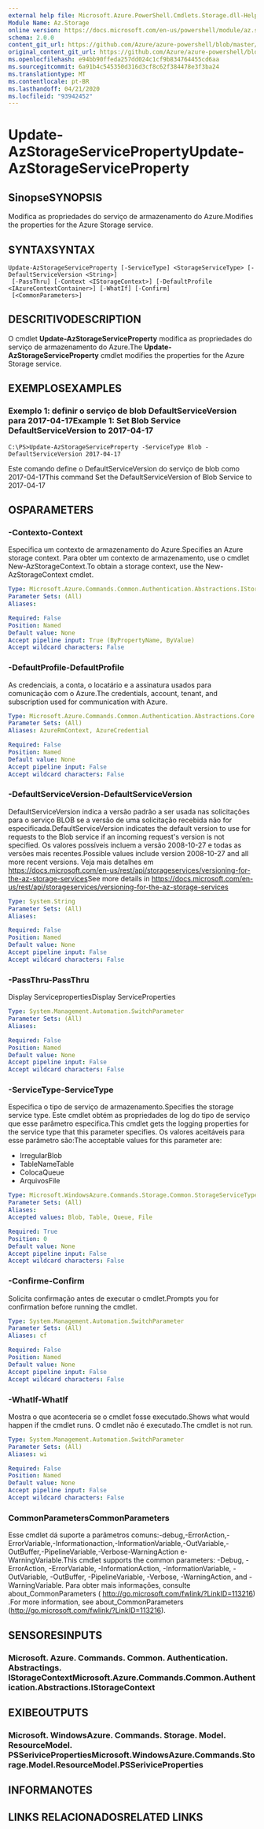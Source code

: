 ```yaml
---
external help file: Microsoft.Azure.PowerShell.Cmdlets.Storage.dll-Help.xml
Module Name: Az.Storage
online version: https://docs.microsoft.com/en-us/powershell/module/az.storage/update-azstorageserviceproperty
schema: 2.0.0
content_git_url: https://github.com/Azure/azure-powershell/blob/master/src/Storage/Storage.Management/help/Update-AzStorageServiceProperty.md
original_content_git_url: https://github.com/Azure/azure-powershell/blob/master/src/Storage/Storage.Management/help/Update-AzStorageServiceProperty.md
ms.openlocfilehash: e94bb90ffeda257dd024c1cf9b834764455cd6aa
ms.sourcegitcommit: 6a91b4c545350d316d3cf8c62f384478e3f3ba24
ms.translationtype: MT
ms.contentlocale: pt-BR
ms.lasthandoff: 04/21/2020
ms.locfileid: "93942452"
---
```

# <span data-ttu-id="915cc-101">Update-AzStorageServiceProperty</span><span class="sxs-lookup"><span data-stu-id="915cc-101">Update-AzStorageServiceProperty</span></span>

## <span data-ttu-id="915cc-102">Sinopse</span><span class="sxs-lookup"><span data-stu-id="915cc-102">SYNOPSIS</span></span>
<span data-ttu-id="915cc-103">Modifica as propriedades do serviço de armazenamento do Azure.</span><span class="sxs-lookup"><span data-stu-id="915cc-103">Modifies the properties for the Azure Storage service.</span></span>

## <span data-ttu-id="915cc-104">SYNTAX</span><span class="sxs-lookup"><span data-stu-id="915cc-104">SYNTAX</span></span>

```
Update-AzStorageServiceProperty [-ServiceType] <StorageServiceType> [-DefaultServiceVersion <String>]
 [-PassThru] [-Context <IStorageContext>] [-DefaultProfile <IAzureContextContainer>] [-WhatIf] [-Confirm]
 [<CommonParameters>]
```

## <span data-ttu-id="915cc-105">DESCRITIVO</span><span class="sxs-lookup"><span data-stu-id="915cc-105">DESCRIPTION</span></span>
<span data-ttu-id="915cc-106">O cmdlet **Update-AzStorageServiceProperty** modifica as propriedades do serviço de armazenamento do Azure.</span><span class="sxs-lookup"><span data-stu-id="915cc-106">The **Update-AzStorageServiceProperty** cmdlet modifies the properties for the Azure Storage service.</span></span>

## <span data-ttu-id="915cc-107">EXEMPLOS</span><span class="sxs-lookup"><span data-stu-id="915cc-107">EXAMPLES</span></span>

### <span data-ttu-id="915cc-108">Exemplo 1: definir o serviço de blob DefaultServiceVersion para 2017-04-17</span><span class="sxs-lookup"><span data-stu-id="915cc-108">Example 1: Set Blob Service DefaultServiceVersion to 2017-04-17</span></span>
```
C:\PS>Update-AzStorageServiceProperty -ServiceType Blob -DefaultServiceVersion 2017-04-17
```

<span data-ttu-id="915cc-109">Este comando define o DefaultServiceVersion do serviço de blob como 2017-04-17</span><span class="sxs-lookup"><span data-stu-id="915cc-109">This command Set the DefaultServiceVersion of Blob Service to 2017-04-17</span></span>

## <span data-ttu-id="915cc-110">OS</span><span class="sxs-lookup"><span data-stu-id="915cc-110">PARAMETERS</span></span>

### <span data-ttu-id="915cc-111">-Contexto</span><span class="sxs-lookup"><span data-stu-id="915cc-111">-Context</span></span>
<span data-ttu-id="915cc-112">Especifica um contexto de armazenamento do Azure.</span><span class="sxs-lookup"><span data-stu-id="915cc-112">Specifies an Azure storage context.</span></span>
<span data-ttu-id="915cc-113">Para obter um contexto de armazenamento, use o cmdlet New-AzStorageContext.</span><span class="sxs-lookup"><span data-stu-id="915cc-113">To obtain a storage context, use the New-AzStorageContext cmdlet.</span></span>

```yaml
Type: Microsoft.Azure.Commands.Common.Authentication.Abstractions.IStorageContext
Parameter Sets: (All)
Aliases:

Required: False
Position: Named
Default value: None
Accept pipeline input: True (ByPropertyName, ByValue)
Accept wildcard characters: False
```

### <span data-ttu-id="915cc-114">-DefaultProfile</span><span class="sxs-lookup"><span data-stu-id="915cc-114">-DefaultProfile</span></span>
<span data-ttu-id="915cc-115">As credenciais, a conta, o locatário e a assinatura usados para comunicação com o Azure.</span><span class="sxs-lookup"><span data-stu-id="915cc-115">The credentials, account, tenant, and subscription used for communication with Azure.</span></span>

```yaml
Type: Microsoft.Azure.Commands.Common.Authentication.Abstractions.Core.IAzureContextContainer
Parameter Sets: (All)
Aliases: AzureRmContext, AzureCredential

Required: False
Position: Named
Default value: None
Accept pipeline input: False
Accept wildcard characters: False
```

### <span data-ttu-id="915cc-116">-DefaultServiceVersion</span><span class="sxs-lookup"><span data-stu-id="915cc-116">-DefaultServiceVersion</span></span>
<span data-ttu-id="915cc-117">DefaultServiceVersion indica a versão padrão a ser usada nas solicitações para o serviço BLOB se a versão de uma solicitação recebida não for especificada.</span><span class="sxs-lookup"><span data-stu-id="915cc-117">DefaultServiceVersion indicates the default version to use for requests to the Blob service if an incoming request's version is not specified.</span></span> <span data-ttu-id="915cc-118">Os valores possíveis incluem a versão 2008-10-27 e todas as versões mais recentes.</span><span class="sxs-lookup"><span data-stu-id="915cc-118">Possible values include version 2008-10-27 and all more recent versions.</span></span> <span data-ttu-id="915cc-119">Veja mais detalhes em https://docs.microsoft.com/en-us/rest/api/storageservices/versioning-for-the-az-storage-services</span><span class="sxs-lookup"><span data-stu-id="915cc-119">See more details in https://docs.microsoft.com/en-us/rest/api/storageservices/versioning-for-the-az-storage-services</span></span>

```yaml
Type: System.String
Parameter Sets: (All)
Aliases:

Required: False
Position: Named
Default value: None
Accept pipeline input: False
Accept wildcard characters: False
```

### <span data-ttu-id="915cc-120">-PassThru</span><span class="sxs-lookup"><span data-stu-id="915cc-120">-PassThru</span></span>
<span data-ttu-id="915cc-121">Display Serviceproperties</span><span class="sxs-lookup"><span data-stu-id="915cc-121">Display ServiceProperties</span></span>

```yaml
Type: System.Management.Automation.SwitchParameter
Parameter Sets: (All)
Aliases:

Required: False
Position: Named
Default value: None
Accept pipeline input: False
Accept wildcard characters: False
```

### <span data-ttu-id="915cc-122">-ServiceType</span><span class="sxs-lookup"><span data-stu-id="915cc-122">-ServiceType</span></span>
<span data-ttu-id="915cc-123">Especifica o tipo de serviço de armazenamento.</span><span class="sxs-lookup"><span data-stu-id="915cc-123">Specifies the storage service type.</span></span>
<span data-ttu-id="915cc-124">Este cmdlet obtém as propriedades de log do tipo de serviço que esse parâmetro especifica.</span><span class="sxs-lookup"><span data-stu-id="915cc-124">This cmdlet gets the logging properties for the service type that this parameter specifies.</span></span>
<span data-ttu-id="915cc-125">Os valores aceitáveis para esse parâmetro são:</span><span class="sxs-lookup"><span data-stu-id="915cc-125">The acceptable values for this parameter are:</span></span>
- <span data-ttu-id="915cc-126">Irregular</span><span class="sxs-lookup"><span data-stu-id="915cc-126">Blob</span></span> 
- <span data-ttu-id="915cc-127">TableName</span><span class="sxs-lookup"><span data-stu-id="915cc-127">Table</span></span>
- <span data-ttu-id="915cc-128">Coloca</span><span class="sxs-lookup"><span data-stu-id="915cc-128">Queue</span></span>
- <span data-ttu-id="915cc-129">Arquivos</span><span class="sxs-lookup"><span data-stu-id="915cc-129">File</span></span>

```yaml
Type: Microsoft.WindowsAzure.Commands.Storage.Common.StorageServiceType
Parameter Sets: (All)
Aliases:
Accepted values: Blob, Table, Queue, File

Required: True
Position: 0
Default value: None
Accept pipeline input: False
Accept wildcard characters: False
```

### <span data-ttu-id="915cc-130">-Confirme</span><span class="sxs-lookup"><span data-stu-id="915cc-130">-Confirm</span></span>
<span data-ttu-id="915cc-131">Solicita confirmação antes de executar o cmdlet.</span><span class="sxs-lookup"><span data-stu-id="915cc-131">Prompts you for confirmation before running the cmdlet.</span></span>

```yaml
Type: System.Management.Automation.SwitchParameter
Parameter Sets: (All)
Aliases: cf

Required: False
Position: Named
Default value: None
Accept pipeline input: False
Accept wildcard characters: False
```

### <span data-ttu-id="915cc-132">-WhatIf</span><span class="sxs-lookup"><span data-stu-id="915cc-132">-WhatIf</span></span>
<span data-ttu-id="915cc-133">Mostra o que aconteceria se o cmdlet fosse executado.</span><span class="sxs-lookup"><span data-stu-id="915cc-133">Shows what would happen if the cmdlet runs.</span></span> <span data-ttu-id="915cc-134">O cmdlet não é executado.</span><span class="sxs-lookup"><span data-stu-id="915cc-134">The cmdlet is not run.</span></span>

```yaml
Type: System.Management.Automation.SwitchParameter
Parameter Sets: (All)
Aliases: wi

Required: False
Position: Named
Default value: None
Accept pipeline input: False
Accept wildcard characters: False
```

### <span data-ttu-id="915cc-135">CommonParameters</span><span class="sxs-lookup"><span data-stu-id="915cc-135">CommonParameters</span></span>
<span data-ttu-id="915cc-136">Esse cmdlet dá suporte a parâmetros comuns:-debug,-ErrorAction,-ErrorVariable,-Informationaction,-InformationVariable,-OutVariable,-OutBuffer,-PipelineVariable,-Verbose-WarningAction e-WarningVariable.</span><span class="sxs-lookup"><span data-stu-id="915cc-136">This cmdlet supports the common parameters: -Debug, -ErrorAction, -ErrorVariable, -InformationAction, -InformationVariable, -OutVariable, -OutBuffer, -PipelineVariable, -Verbose, -WarningAction, and -WarningVariable.</span></span> <span data-ttu-id="915cc-137">Para obter mais informações, consulte about_CommonParameters ( http://go.microsoft.com/fwlink/?LinkID=113216) .</span><span class="sxs-lookup"><span data-stu-id="915cc-137">For more information, see about_CommonParameters (http://go.microsoft.com/fwlink/?LinkID=113216).</span></span>

## <span data-ttu-id="915cc-138">SENSORES</span><span class="sxs-lookup"><span data-stu-id="915cc-138">INPUTS</span></span>

### <span data-ttu-id="915cc-139">Microsoft. Azure. Commands. Common. Authentication. Abstractings. IStorageContext</span><span class="sxs-lookup"><span data-stu-id="915cc-139">Microsoft.Azure.Commands.Common.Authentication.Abstractions.IStorageContext</span></span>

## <span data-ttu-id="915cc-140">EXIBE</span><span class="sxs-lookup"><span data-stu-id="915cc-140">OUTPUTS</span></span>

### <span data-ttu-id="915cc-141">Microsoft. WindowsAzure. Commands. Storage. Model. ResourceModel. PSSeriviceProperties</span><span class="sxs-lookup"><span data-stu-id="915cc-141">Microsoft.WindowsAzure.Commands.Storage.Model.ResourceModel.PSSeriviceProperties</span></span>

## <span data-ttu-id="915cc-142">INFORMA</span><span class="sxs-lookup"><span data-stu-id="915cc-142">NOTES</span></span>

## <span data-ttu-id="915cc-143">LINKS RELACIONADOS</span><span class="sxs-lookup"><span data-stu-id="915cc-143">RELATED LINKS</span></span>
